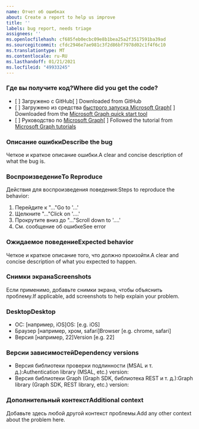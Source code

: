 ```yaml
---
name: Отчет об ошибках
about: Create a report to help us improve
title: ''
labels: bug report, needs triage
assignees: ''
ms.openlocfilehash: cf685feb0ecbc09e8b1bea25a2f3517591ba39ad
ms.sourcegitcommit: cfdc2946e7ae981c3f2d86bf7978d02c1f4f6c10
ms.translationtype: MT
ms.contentlocale: ru-RU
ms.lasthandoff: 01/21/2021
ms.locfileid: "49933245"
---
```

### <a name="where-did-you-get-the-code"></a><span data-ttu-id="d8a20-102">Где вы получите код?</span><span class="sxs-lookup"><span data-stu-id="d8a20-102">Where did you get the code?</span></span>

- <span data-ttu-id="d8a20-103">[ ] Загружено с GitHub</span><span class="sxs-lookup"><span data-stu-id="d8a20-103">[ ] Downloaded from GitHub</span></span>
- <span data-ttu-id="d8a20-104">[ ] Загружено из средства [быстрого запуска Microsoft Graph](https://developer.microsoft.com/graph/quick-start)</span><span class="sxs-lookup"><span data-stu-id="d8a20-104">[ ] Downloaded from the [Microsoft Graph quick start tool](https://developer.microsoft.com/graph/quick-start)</span></span>
- <span data-ttu-id="d8a20-105">[ ] Руководство по [Microsoft Graph](https://docs.microsoft.com/graph/tutorials)</span><span class="sxs-lookup"><span data-stu-id="d8a20-105">[ ] Followed the tutorial from [Microsoft Graph tutorials](https://docs.microsoft.com/graph/tutorials)</span></span>

### <a name="describe-the-bug"></a><span data-ttu-id="d8a20-106">Описание ошибки</span><span class="sxs-lookup"><span data-stu-id="d8a20-106">Describe the bug</span></span>

<span data-ttu-id="d8a20-107">Четкое и краткое описание ошибки.</span><span class="sxs-lookup"><span data-stu-id="d8a20-107">A clear and concise description of what the bug is.</span></span>

### <a name="to-reproduce"></a><span data-ttu-id="d8a20-108">Воспроизведение</span><span class="sxs-lookup"><span data-stu-id="d8a20-108">To Reproduce</span></span>

<span data-ttu-id="d8a20-109">Действия для воспроизведения поведения:</span><span class="sxs-lookup"><span data-stu-id="d8a20-109">Steps to reproduce the behavior:</span></span>

1. <span data-ttu-id="d8a20-110">Перейдите к "..."</span><span class="sxs-lookup"><span data-stu-id="d8a20-110">Go to '...'</span></span>
1. <span data-ttu-id="d8a20-111">Щелкните "..."</span><span class="sxs-lookup"><span data-stu-id="d8a20-111">Click on '....'</span></span>
1. <span data-ttu-id="d8a20-112">Прокрутите вниз до "..."</span><span class="sxs-lookup"><span data-stu-id="d8a20-112">Scroll down to '....'</span></span>
1. <span data-ttu-id="d8a20-113">См. сообщение об ошибке</span><span class="sxs-lookup"><span data-stu-id="d8a20-113">See error</span></span>

### <a name="expected-behavior"></a><span data-ttu-id="d8a20-114">Ожидаемое поведение</span><span class="sxs-lookup"><span data-stu-id="d8a20-114">Expected behavior</span></span>

<span data-ttu-id="d8a20-115">Четкое и краткое описание того, что должно произойти.</span><span class="sxs-lookup"><span data-stu-id="d8a20-115">A clear and concise description of what you expected to happen.</span></span>

### <a name="screenshots"></a><span data-ttu-id="d8a20-116">Снимки экрана</span><span class="sxs-lookup"><span data-stu-id="d8a20-116">Screenshots</span></span>

<span data-ttu-id="d8a20-117">Если применимо, добавьте снимки экрана, чтобы объяснить проблему.</span><span class="sxs-lookup"><span data-stu-id="d8a20-117">If applicable, add screenshots to help explain your problem.</span></span>

### <a name="desktop"></a><span data-ttu-id="d8a20-118">Desktop</span><span class="sxs-lookup"><span data-stu-id="d8a20-118">Desktop</span></span>

- <span data-ttu-id="d8a20-119">ОС: [например, iOS]</span><span class="sxs-lookup"><span data-stu-id="d8a20-119">OS: [e.g. iOS]</span></span>
- <span data-ttu-id="d8a20-120">Браузер [например, хром, safari]</span><span class="sxs-lookup"><span data-stu-id="d8a20-120">Browser [e.g. chrome, safari]</span></span>
- <span data-ttu-id="d8a20-121">Версия [например, 22]</span><span class="sxs-lookup"><span data-stu-id="d8a20-121">Version [e.g. 22]</span></span>

### <a name="dependency-versions"></a><span data-ttu-id="d8a20-122">Версии зависимостей</span><span class="sxs-lookup"><span data-stu-id="d8a20-122">Dependency versions</span></span>

- <span data-ttu-id="d8a20-123">Версия библиотеки проверки подлинности (MSAL и т. д.):</span><span class="sxs-lookup"><span data-stu-id="d8a20-123">Authentication library (MSAL, etc.) version:</span></span>
- <span data-ttu-id="d8a20-124">Версия библиотеки Graph (Graph SDK, библиотека REST и т. д.):</span><span class="sxs-lookup"><span data-stu-id="d8a20-124">Graph library (Graph SDK, REST library, etc.) version:</span></span>

### <a name="additional-context"></a><span data-ttu-id="d8a20-125">Дополнительный контекст</span><span class="sxs-lookup"><span data-stu-id="d8a20-125">Additional context</span></span>

<span data-ttu-id="d8a20-126">Добавьте здесь любой другой контекст проблемы.</span><span class="sxs-lookup"><span data-stu-id="d8a20-126">Add any other context about the problem here.</span></span>

